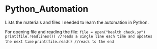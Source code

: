 # Python_Automation
Lists the materials and files I needed to learn the automation in Python.

For opening file and reading the file:
`file = open("health_check.py")`
`print(file.readlines()) //reads a single line each time and updates the next time`
`print(file.read() //reads to the end `
